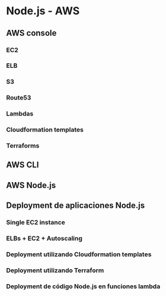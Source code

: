 # Node.js - AWS

## AWS console

### EC2

### ELB

### S3

### Route53

### Lambdas

### Cloudformation templates

### Terraforms

## AWS CLI

## AWS Node.js

## Deployment de aplicaciones Node.js

### Single EC2 instance

### ELBs + EC2 + Autoscaling

### Deployment utilizando Cloudformation templates

### Deployment utilizando Terraform

### Deployment de código Node.js en funciones lambda
